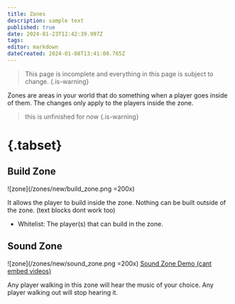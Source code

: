 ```yaml
---
title: Zones
description: sample text
published: true
date: 2024-01-23T12:42:39.997Z
tags: 
editor: markdown
dateCreated: 2024-01-08T13:41:00.765Z
---
```


>  This page is incomplete and everything in this page is subject to change.
{.is-warning}

Zones are areas in your world that do something when a player goes inside of them. The changes only apply to the players inside the zone.

> this is unfinished for now
{.is-warning}

# {.tabset}
## Build Zone
![zone](/zones/new/build_zone.png =200x)

It allows the player to build inside the zone. Nothing can be built outside of the zone. (text blocks dont work too)

- Whitelist: The player(s) that can build in the zone.

## Sound Zone
![zone](/zones/new/sound_zone.png =200x)
[Sound Zone Demo (cant embed videos)](https://yourlocalonion.github.io/media/sound_zone_demo.mp4)

Any player walking in this zone will hear the music of your choice. Any player walking out will stop hearing it.



